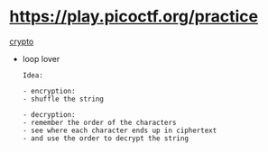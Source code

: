 # https://play.picoctf.org/practice

[crypto](./crypto/)

- loop lover

      Idea:

      - encryption:
      - shuffle the string

      - decryption:
      - remember the order of the characters
      - see where each character ends up in ciphertext
      - and use the order to decrypt the string
